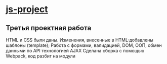 # [js-project](https://nyan969.github.io/js-project/)
## Третья проектная работа
HTML и CSS были даны. 
Изменения, внесенные в HTML:добавлены шаблоны (template);
Работа с формами, валидацией, DOM, ООП, обмен данными по API технологией AJAX
Сделана сборка с помощью Webpack, код разбит на модули
